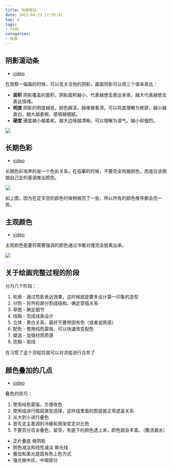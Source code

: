 ```yaml
---
title: 绘画笔记
date: 2022-04-23 17:55:41
top: 4
tags:
- todo
categories:
- 绘画
---
```


## 阴影滚动条

- [video](https://www.bilibili.com/video/BV1KK4y1G77Z)

在观察一幅画的时候，可以去关注他的阴影，画面阴影可以用三个值来表达：
- **面积** 阴影覆盖的面积，阴影面积越小，代表越想去表达本体，越大代表越想去表达情绪。
- **明度** 阴影的明度越低，颜色越深，越难被看清。可以将其理解为修辞，越小越直白，越大越委婉，感情越细腻。
- **硬度** 硬度越小越柔和，越大边缘越清晰。可以理解为语气，越小却强烈。

![](1.png)

## 长期色彩

- [video](https://www.bilibili.com/video/BV1yv41157KC)

长期色彩培养的是一个色彩关系，在临摹的时候，不要完全照搬颜色，而是应该根据自己定的基调推出颜色。

![](2.png)

如上图，因为在定天空的颜色时候稍微亮了一些，所以所有的颜色推导都会亮一些。

## 主观颜色

- [video](https://www.bilibili.com/video/BV1qv411p7kK)

主观颜色是要将需要强调的颜色通过冷暖对撞完全脱离出来。

![](3.png)


## 关于绘画完整过程的阶段

分为八个阶段：

1. 轮廓 - 通过剪影表达效果，这时候就是要多设计第一印象的造型
2. 分割 - 将外轮廓分割成结构，确定穿插关系
3. 草图 - 确定细节
4. 线稿 - 完成线条设计
5. 立体 - 黑白关系，最好不要带固有色（或者说质感）
6. 配色 - 使用纯色蒙版，可以快速改变配色
7. 塑造 - 加强材质质感
8. 完稿 - 收线

在习惯了这个流程后就可以对流程进行合并了

## 颜色叠加的几点

- [video](https://www.bilibili.com/video/BV1UT4y1B7JW)

叠色的技巧：
1. 使用纯色蒙版，方便改色
2. 使用组进行图层类型选择，这样组里面的图层是正常遮盖关系
3. 从大到小进行叠色
4. 首先定主基调的冷暖和用渐变定对比色
5. 不要百分百全叠色，留空，有底下的颜色透上来，颜色就会丰富。（撒汤漏水）

- 正片叠底 做阴影
- 颜色减淡和线性减淡 做光线
- 叠加和柔光是固有色上色方式
- 强光做中灰，中暗部分


